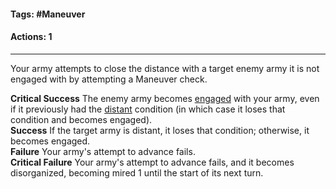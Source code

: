 #### Tags: #Maneuver
#### Actions: 1
---
Your army attempts to close the distance with a target enemy army it is not engaged with by attempting a Maneuver check.  
  
**Critical Success** The enemy army becomes [engaged](https://2e.aonprd.com/Conditions.aspx?ID=48) with your army, even if it previously had the [distant](https://2e.aonprd.com/Conditions.aspx?ID=52) condition (in which case it loses that condition and becomes engaged).  
**Success** If the target army is distant, it loses that condition; otherwise, it becomes engaged.  
**Failure** Your army's attempt to advance fails.  
**Critical Failure** Your army's attempt to advance fails, and it becomes disorganized, becoming mired 1 until the start of its next turn.